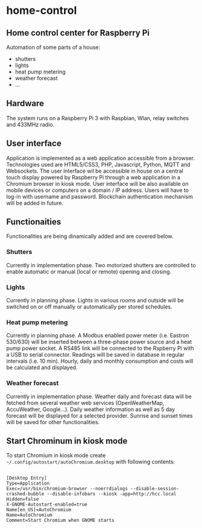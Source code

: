 # home-control

## Home control center for Raspberry Pi

Automation of some parts of a house:
* shutters
* lights
* heat pump metering
* weather forecast
* ...

## Hardware
The system runs on a Raspberry Pi 3 with Raspbian, Wlan, relay switches and 433MHz radio.

## User interface
Application is implemented as a web application accessible from a browser. Technologies used are HTML5/CSS3, PHP, Javascript, Python, MQTT and Websockets. The user interface wil be accessible in house on a central touch display powered by Raspberry Pi through a web application in a Chromium browser in kiosk mode. User interface will be also available on mobile devices or computers on a domain / IP address. Users will have to log-in with username and password. Blockchain authentication mechanism will be added in future.

## Functionaities
Functionalities are being dinamically added and are covered below.

### Shutters
Currently in implementation phase. Two motorized shutters are controlled to enable automatic or manual (local or remote) opening and closing.

### Lights
Currently in planning phase. Lights in various rooms and outside will be switched on or off manually or automatically per stored schedules.

### Heat pump metering
Currently in planning phase. A Modbus enabled power meter (i.e. Eastron 530/630) will be inserted between a three-phase power source and a heat pump power socket. A RS485 link will be connected to the Rspberry Pi with a USB to serial connector. Readings will be saved in database in regular intervals (i.e. 10 min). Hourly, daily and monthly consumption and costs will be calculated and displayed.

### Weather forecast
Currently in implementation phase. Weather daily and forecast data will be fetched from several weather web services (OpenWeatherMap, AccuWeather, Google...). Daily weather information as well as 5 day forecast will be displayed for a selected provider. Sunrise and sunset times will be saved for other functionalities.

## Start Chrominum in kiosk mode
To start Chromium in kiosk mode create `~/.config/autostart/autoChromium.desktop` with following contents:

<pre><code>
[Desktop Entry]
Type=Application
Exec=/usr/bin/chromium-browser --noerrdialogs --disable-session-crashed-bubble --disable-infobars --kiosk -app=http://hcc.local
Hidden=false
X-GNOME-Autostart-enabled=true
Name[en_US]=AutoChromium
Name=AutoChromium
Comment=Start Chromium when GNOME starts
</code></pre>
